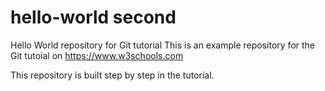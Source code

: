 # hello-world second
Hello World repository for Git tutorial
This is an example repository for the Git tutoial on https://www.w3schools.com

This repository is built step by step in the tutorial.
